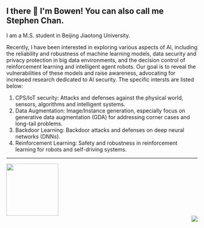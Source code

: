 ## I there 👋 I'm Bowen! You can also call me Stephen Chan.
I am a M.S. student in Beijing Jiaotong University.

Recently, I have been interested in exploring various aspects of AI, including the reliability and robustness of machine learning models, data security and privacy protection in big data environments, and the decision control of reinforcement learning and intelligent agent robots. Our goal is to reveal the vulnerabilities of these models and raise awareness, advocating for increased research dedicated to AI security. The specific intersts are listed below:

1) CPS/IoT security: Attacks and defenses against the physical world, sensors, algorithms and intelligent systems.
2) Data Augmentation: Image/Instance generation, especially focus on generative data augmentation (GDA) for addressing corner cases and long-tail problems.
3) Backdoor Learning: Backdoor attacks and defenses on deep neural networks (DNNs).
4) Reinforcement Learning: Safety and robustness in reinforcement learning for robots and self-driving systems.

<hr>

<div align="left"> <img height="137px" src="https://github-readme-stats.vercel.app/api?username=sun0225SUN&hide_title=true&hide_border=true&show_icons=trueline_height=21&text_color=000&icon_color=000&bg_color=0,ea6161,ffc64d,fffc4d,52fa5a&theme=graywhite" /> </div>

<div align="right"> <img src=https://github-readme-stats.vercel.app/api/top-langs/?username=heartyang520&theme=radical&show_icons=true></div>
